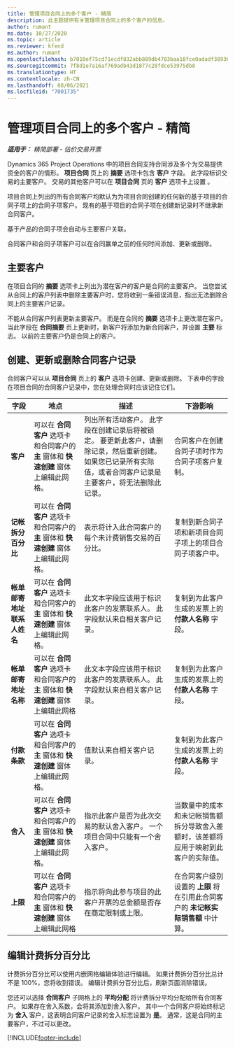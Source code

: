 ```yaml
---
title: 管理项目合同上的多个客户 - 精简
description: 此主题提供有关管理项目合同上的多个客户的信息。
author: rumant
ms.date: 10/27/2020
ms.topic: article
ms.reviewer: kfend
ms.author: rumant
ms.openlocfilehash: b7010ef75cd71ecdf832abb889db4703baa18fce0adadf3893621c42002fcab9
ms.sourcegitcommit: 7f8d1e7a16af769adb43d1877c28fdce53975db8
ms.translationtype: HT
ms.contentlocale: zh-CN
ms.lasthandoff: 08/06/2021
ms.locfileid: "7001735"
---
```

# <a name="manage-multiple-customers-on-project-contracts---lite"></a>管理项目合同上的多个客户 - 精简

_**适用于：** 精简部署 - 估价交易开票_

Dynamics 365 Project Operations 中的项目合同支持合同涉及多个为交易提供资金的客户的情形。 **项目合同** 页上的 **摘要** 选项卡包含 **客户** 字段。 此字段标识交易的主要客户。 交易的其他客户可以在 **项目合同** 页的 **客户** 选项卡上设置 。

项目合同上列出的所有合同客户均默认为为项目合同创建的任何新的基于项目的合同子项上的合同子项客户。 现有的基于项目的合同子项在创建新记录时不继承新合同客户。

基于产品的合同子项会自动与主要客户关联。

合同客户和合同子项客户可以在合同赢单之前的任何时间添加、更新或删除。

## <a name="primary-customer"></a>主要客户

在项目合同的 **摘要** 选项卡上列出为潜在客户的客户是合同的主要客户。 当您尝试从合同上的客户列表中删除主要客户时，您将收到一条错误消息，指出无法删除合同上的主要客户记录。

不能从合同客户列表更新主要客户。 而是在合同的 **摘要** 选项卡上更改潜在客户。 当此字段在 **合同摘要** 页上更新时，新客户将添加为新合同客户，并设置 **主要** 标志。 以前的主要客户仍是合同上的客户。

## <a name="create-update-or-delete-a-contract-customer-record"></a>创建、更新或删除合同客户记录

合同客户可以从 **项目合同** 页上的 **客户** 选项卡创建、更新或删除。 下表中的字段在项目合同的合同客户记录中，您在处理合同时应该记住它们。

| 字段 | 地点 | 描述 | 下游影响 |
| --- | --- | --- | --- |
| **客户** | 可以在 **合同客户** 选项卡和合同客户的 **主** 窗体和 **快速创建** 窗体上编辑此网格。 | 列出所有活动客户。 此字段在创建记录后将被锁定。 要更新此客户，请删除记录，然后重新创建。 如果您已记录所有实际值，或者合同客户记录是主要客户，将无法删除此记录。 | 合同客户在创建合同子项时作为合同子项客户复制。 |
| **记帐拆分百分比** | 可以在 **合同客户** 选项卡和合同客户的 **主** 窗体和 **快速创建** 窗体上编辑此网格。 | 表示将计入此合同客户的每个未计费销售交易的百分比。 | 复制到新合同子项和新项目合同子项上的项目合同子项客户中。 |
| **帐单邮寄地址联系人姓名** | 可以在 **合同客户** 选项卡和合同客户的 **主** 窗体和 **快速创建** 窗体上编辑此网格。 | 此文本字段应该用于标识此客户的发票联系人。 此字段默认来自相关客户记录。 | 复制到为此客户生成的发票上的 **付款人名称** 字段。 |
| **帐单邮寄地址名称** | 可以在 **合同客户** 选项卡和合同客户的 **主** 窗体和 **快速创建** 窗体上编辑此网格 | 此文本字段应该用于标识此客户的发票联系人。 此字段默认来自相关客户记录。 | 复制到为此客户生成的发票上的 **付款人名称** 字段。 |
| **付款条款** | 可以在 **合同客户** 选项卡和合同客户的 **主** 窗体和 **快速创建** 窗体上编辑此网格。 | 值默认来自相关客户记录。 | 复制到为此客户生成的发票上的 **付款人名称** 字段。 |
| **舍入** | 可以在 **合同客户** 选项卡和合同客户的 **主** 窗体和 **快速创建** 窗体上编辑此网格。 | 指示此客户是否为此次交易的默认舍入客户。 一个项目合同中只能有一个舍入客户。 | 当数量中的成本和未记帐销售额拆分导致舍入差额时，该差额将应用于映射到此客户的实际值。 |
| **上限** | 可以在 **合同客户** 选项卡和合同客户的 **主** 窗体和 **快速创建** 窗体上编辑此网格 | 指示将向此参与项目的此客户开票的总金额是否存在商定限制或上限。 | 在合同客户级别设置的 **上限** 将在引用此合同客户的 **未记帐实际销售额** 中计算。 |

## <a name="edit-billing-split-percentages"></a>编辑计费拆分百分比

计费拆分百分比可以使用内嵌网格编辑体验进行编辑。 如果计费拆分百分比总计不是 100%，您将收到错误。 编辑计费拆分百分比后，刷新页面消除错误。

您还可以选择 **合同客户** 子网格上的 **平均分配** 将计费拆分平均分配给所有合同客户。 如果存在舍入系数，会将其添加到舍入客户。 其中一个合同客户将始终标记为 **舍入** 客户，这表明合同客户记录的舍入标志设置为 **是**。 通常，这是合同的主要客户，不过可以更改。


[!INCLUDE[footer-include](../../includes/footer-banner.md)]